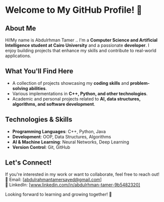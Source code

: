 # Welcome to My GitHub Profile! 👋  

## About Me  
Hi!My name is Abdulrhman Tamer .. I'm a **Computer Science and Artificial Intelligence student at Cairo University** and a passionate **developer**. I enjoy building projects that enhance my skills and contribute to real-world applications.  

## What You'll Find Here  
- A collection of projects showcasing my **coding skills** and **problem-solving abilities**.  
- Various implementations in **C++, Python, and other technologies**.  
- Academic and personal projects related to **AI, data structures, algorithms, and software development**.  

## Technologies & Skills  
- **Programming Languages**: C++, Python, Java  
- **Development**: OOP, Data Structures, Algorithms  
- **AI & Machine Learning**: Neural Networks, Deep Learning  
- **Version Control**: Git, GitHub  

## Let's Connect!  
If you're interested in my work or want to collaborate, feel free to reach out!  
📧 Email: [abdulrahmantamersayed@gmail.com]  
💼 LinkedIn: [www.linkedin.com/in/abdulrhman-tamer-9b5482320]

 

Looking forward to learning and growing together! 🚀  
